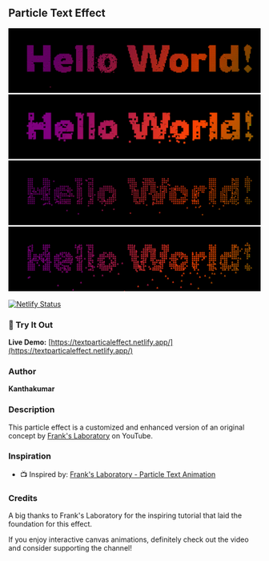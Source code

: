 ## Particle Text Effect

![Circle Particle Demo](./assets/images/demo-circles.png)  
![Square Particle Demo](./assets/images/demo-squares.png)  
![Star Particle Demo](./assets/images/demo-stars.png)  
![Triangle Particle Demo](./assets/images/demo-triangles.png)  
<!-- ![Circle Particle Demo](./assets/videos/particle-demo.gif) -->

[![Netlify Status](https://api.netlify.com/api/v1/badges/ef3c5966-d560-4e77-8983-96fc2447921f/deploy-status)](https://app.netlify.com/projects/textparticaleffect/deploys)

### 🔗 Try It Out  
**Live Demo:** [https://textparticaleffect.netlify.app/](https://textparticaleffect.netlify.app/)

### Author  
**Kanthakumar**

### Description  
This particle effect is a customized and enhanced version of an original concept by [Frank's Laboratory](https://www.youtube.com/@Frankslaboratory) on YouTube.

### Inspiration  
- 📺 Inspired by: [Frank's Laboratory - Particle Text Animation](https://www.youtube.com/watch?v=2F2t1RJoGt8)

### Credits  
A big thanks to Frank's Laboratory for the inspiring tutorial that laid the foundation for this effect.

If you enjoy interactive canvas animations, definitely check out the video and consider supporting the channel!
